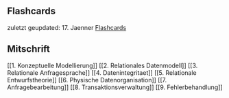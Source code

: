 ## Flashcards
zuletzt geupdated: 17. Jaenner
[Flashcards](https://ankiweb.net/shared/info/1758554819?cb=1700513042006)
## Mitschrift
[[1. Konzeptuelle Modellierung]]
[[2. Relationales Datenmodell]]
[[3. Relationale Anfragesprache]]
[[4. Datenintegritaet]]
[[5. Relationale Entwurfstheorie]]
[[6. Physische Datenorganisation]]
[[7. Anfragebearbeitung]]
[[8. Transaktionsverwaltung]]
[[9. Fehlerbehandlung]]